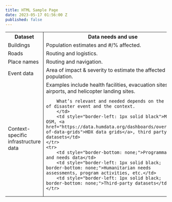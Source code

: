 ```yaml
---
title: HTML Sample Page
date: 2023-05-17 01:56:00 Z
published: false
---
```


<table style="border-bottom: none">
	<tr>
		<th style="border-bottom-width: 2px"><span style="font-weight: bold">Dataset</span></th>
		<th style="border-left: 1px solid black; border-bottom-width: 2px"><span style="font-weight: bold">Data needs and use</span></th>
		<th style="border-left: 1px solid black; border-bottom-width: 2px"><span style="font-weight: bold">Source</span></th>
	</tr>
	<tr>
		<td>Buildings</td>
		<td style="border-left: 1px solid black">Population estimates and #/% affected.</td>
		<td style="border-left: 1px solid black">OpenStreetMap</td>
	</tr>
	<tr>
		<td>Roads</td>
		<td style="border-left: 1px solid black">Routing and logistics.</td>
		<td style="border-left: 1px solid black">OpenStreetMap</td>
	</tr>
	<tr>
		<td>Place names</td>
		<td style="border-left: 1px solid black">Routing and navigation.</td>
		<td style="border-left: 1px solid black">OpenStreetMap</td>
	</tr>
	<tr>
		<td>Event data</td>
		<td style="border-left: 1px solid black">Area of impact & severity to estimate the affected population.</td>
		<td style="border-left: 1px solid black"><a href="https://www.gdacs.org/">GDACS</a></td>
	</tr>
	<tr>
		<td>Context-specific infrastructure data</td>
		<td style="border-left: 1px solid black">Examples include health facilities, evacuation sites, airports, and helicopter landing sites.
		
		What’s relevant and needed depends on the type of disaster event and the context.
		</td>
		<td style="border-left: 1px solid black">Mix of OSM, <a href="https://data.humdata.org/dashboards/overview-of-data-grids">HDX data grids</a>, third party datasets</td>
	</tr>
	<tr>
		<td style="border-bottom: none;">Programmatic and needs data</td>
		<td style="border-left: 1px solid black; border-bottom: none;">Humanitarian needs assessments, program activities, etc.</td>
		<td style="border-left: 1px solid black; border-bottom: none;">Third-party datasets</td>
	</tr>
</table>